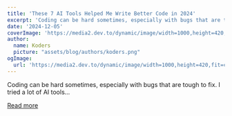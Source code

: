 ```yaml
---
title: 'These 7 AI Tools Helped Me Write Better Code in 2024'
excerpt: 'Coding can be hard sometimes, especially with bugs that are tough to fix.  I tried a lot of AI tools...'
date: '2024-12-05'
coverImage: 'https://media2.dev.to/dynamic/image/width=1000,height=420,fit=cover,gravity=auto,format=auto/https%3A%2F%2Fdev-to-uploads.s3.amazonaws.com%2Fuploads%2Farticles%2Fdmfltxgntnhphgcrzjso.png'
author:
  name: Koders
  picture: "assets/blog/authors/koders.png"
ogImage:
  url: 'https://media2.dev.to/dynamic/image/width=1000,height=420,fit=cover,gravity=auto,format=auto/https%3A%2F%2Fdev-to-uploads.s3.amazonaws.com%2Fuploads%2Farticles%2Fdmfltxgntnhphgcrzjso.png'
---
```


Coding can be hard sometimes, especially with bugs that are tough to fix.  I tried a lot of AI tools...

[Read more](https://dev.to/anmolbaranwal/these-7-ai-tools-helped-me-write-better-code-in-2024-5bdj)
